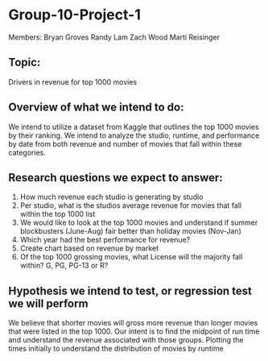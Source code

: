 # Group-10-Project-1



Members:
Bryan Groves
Randy Lam
Zach Wood
Marti Reisinger

## Topic:
Drivers in revenue for top 1000 movies

## Overview of what we intend to do:
We intend to utilize a dataset from Kaggle that outlines the top 1000 movies by their ranking. We intend to analyze the studio, runtime, and performance by date from both revenue and number of movies that fall within these categories.  

## Research questions we expect to answer:
1.	How much revenue each studio is generating by studio
2.	Per studio, what is the studios average revenue for movies that fall within the top 1000 list
3.	We would like to look at the top 1000 movies and understand if summer blockbusters (June-Aug) fair better than holiday movies (Nov-Jan)
4.	Which year had the best performance for revenue?
5.	Create chart based on revenue by market
6.	Of the top 1000 grossing movies, what License will the majority fall within? G, PG, PG-13 or R?

## Hypothesis we intend to test, or regression test we will perform
We believe that shorter movies will gross more revenue than longer movies that were listed in the top 1000. Our intent is to find the midpoint of run time and understand the revenue associated with those groups. Plotting the times initially to understand the distribution of movies by runtime


